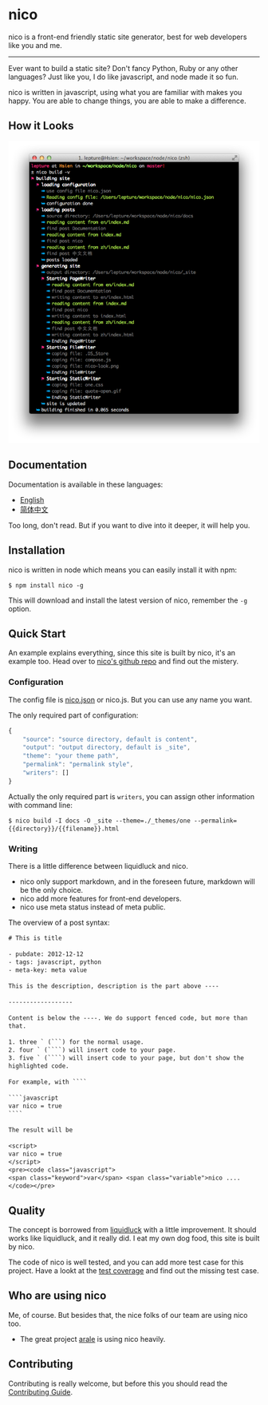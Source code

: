 # nico

nico is a front-end friendly static site generator, best for web developers like you and me.

-----------

Ever want to build a static site? Don't fancy Python, Ruby or any other languages? Just like you, I do like javascript, and node made it so fun.

nico is written in javascript, using what you are familiar with makes you happy. You are able to change things, you are able to make a difference.


## How it Looks

![nico](./nico-look.png)


## Documentation

Documentation is available in these languages:

- [English](./en/)
- [简体中文](./zh/)

Too long, don't read. But if you want to dive into it deeper, it will help you.


## Installation

nico is written in node which means you can easily install it with npm:

```
$ npm install nico -g
```

This will download and install the latest version of nico, remember the ``-g`` option.

## Quick Start

An example explains everything, since this site is built by nico, it's an example too.
Head over to [nico's github repo](https://github.com/lepture/nico) and find out the mistery.

### Configuration

The config file is [nico.json](https://github.com/lepture/nico/blob/master/nico.json) or nico.js. But you can use any name you want.

The only required part of configuration:

```javascript
{
    "source": "source directory, default is content",
    "output": "output directory, default is _site",
    "theme": "your theme path",
    "permalink": "permalink style",
    "writers": []
}
```

Actually the only required part is ``writers``, you can assign other information with command line:

```
$ nico build -I docs -O _site --theme=./_themes/one --permalink={{directory}}/{{filename}}.html
```


### Writing

There is a little difference between liquidluck and nico.

- nico only support markdown, and in the foreseen future, markdown will be the only choice.
- nico add more features for front-end developers.
- nico use meta status instead of meta public.

The overview of a post syntax:

    # This is title

    - pubdate: 2012-12-12
    - tags: javascript, python
    - meta-key: meta value

    This is the description, description is the part above ----

    ------------------

    Content is below the ----. We do support fenced code, but more than that.

    1. three ` (```) for the normal usage.
    2. four ` (````) will insert code to your page.
    3. five ` (````) will insert code to your page, but don't show the highlighted code.

    For example, with ````

    ````javascript
    var nico = true
    ````

    The result will be

    <script>
    var nico = true
    </script>
    <pre><code class="javascript">
    <span class="keyword">var</span> <span class="variable">nico ....
    </code></pre>


## Quality

The concept is borrowed from [liquidluck](http://lab.lepture.com/liquidluck/) with a little improvement. It should works like liquidluck, and it really did. I eat my own dog food, this site is built by nico.

The code of nico is well tested, and you can add more test case for this project.
Have a lookt at the [test coverage](./coverage) and find out the missing test case.


## Who are using nico

Me, of course. But besides that, the nice folks of our team are using nico too.

- The great project [arale](http://aralejs.com) is using nico heavily.


## Contributing

Contributing is really welcome, but before this you should read the [Contributing Guide](https://github.com/lepture/nico/blob/master/CONTRIBUTING.md).
